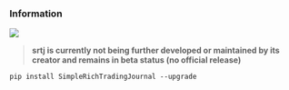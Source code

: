 ### Information

![](https://img.shields.io/badge/build-discontinued-red)

> **srtj is currently not being further developed or maintained by its creator and remains in beta status (no official release)**

```
pip install SimpleRichTradingJournal --upgrade
```
